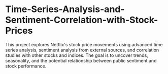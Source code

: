 # Time-Series-Analysis-and-Sentiment-Correlation-with-Stock-Prices
This project explores Netflix's stock price movements using advanced time series analysis, sentiment analysis from external sources, and correlation studies with other stocks and indices. The goal is to uncover trends, seasonality, and the potential relationship between public sentiment and stock performance.
